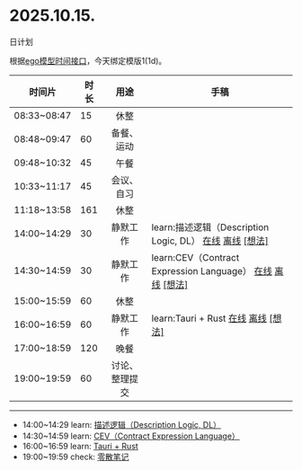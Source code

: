 # 2025.10.15.
日计划

根据[ego模型时间接口](https://gitee.com/hyg/blog/blob/master/timeflow.md)，今天绑定模版1(1d)。

| 时间片 | 时长 | 用途 | 手稿 |
| --- | --- | :---: | --- |
| 08:33~08:47 | 15 | 休整 |  |
| 08:48~09:47 | 60 | 备餐、运动 |  |
| 09:48~10:32 | 45 | 午餐 |  |
| 10:33~11:17 | 45 | 会议、自习 |  |
| 11:18~13:58 | 161 | 休整 |  |
| 14:00~14:29 | 30 | 静默工作 | learn:描述逻辑（Description Logic, DL） [在线](http://simp.ly/p/8t3vlk) [离线](../../draft/2025/20251015140000.md) <a href="mailto:huangyg@mars22.com?subject=关于2025.10.15.[learn:描述逻辑（Description Logic, DL）]任务&body=日期: 20251015%0D%0A序号: 5%0D%0A手稿:../../draft/2025/20251015140000.md%0D%0A---请勿修改邮件主题及以上内容 从下一行开始写您的想法---%0D%0A">[想法]</a> |
| 14:30~14:59 | 30 | 静默工作 | learn:CEV（Contract Expression Language） [在线](http://simp.ly/p/5k9gJy) [离线](../../draft/2025/20251015143000.md) <a href="mailto:huangyg@mars22.com?subject=关于2025.10.15.[learn:CEV（Contract Expression Language）]任务&body=日期: 20251015%0D%0A序号: 6%0D%0A手稿:../../draft/2025/20251015143000.md%0D%0A---请勿修改邮件主题及以上内容 从下一行开始写您的想法---%0D%0A">[想法]</a> |
| 15:00~15:59 | 60 | 休整 |  |
| 16:00~16:59 | 60 | 静默工作 | learn:Tauri + Rust [在线](http://simp.ly/p/4QDThK) [离线](../../draft/2025/20251015160000.md) <a href="mailto:huangyg@mars22.com?subject=关于2025.10.15.[learn:Tauri + Rust]任务&body=日期: 20251015%0D%0A序号: 8%0D%0A手稿:../../draft/2025/20251015160000.md%0D%0A---请勿修改邮件主题及以上内容 从下一行开始写您的想法---%0D%0A">[想法]</a> |
| 17:00~18:59 | 120 | 晚餐 |  |
| 19:00~19:59 | 60 | 讨论、整理提交 |  |

---

- 14:00~14:29	learn: [描述逻辑（Description Logic, DL）](../../draft/2025/20251015.01.md)
- 14:30~14:59	learn: [CEV（Contract Expression Language）](../../draft/2025/20251015.02.md)
- 16:00~16:59	learn: [Tauri + Rust](../../draft/2025/20251015.03.md)
- 19:00~19:59	check: [零散笔记](../../draft/2025/20251015.04.md)
